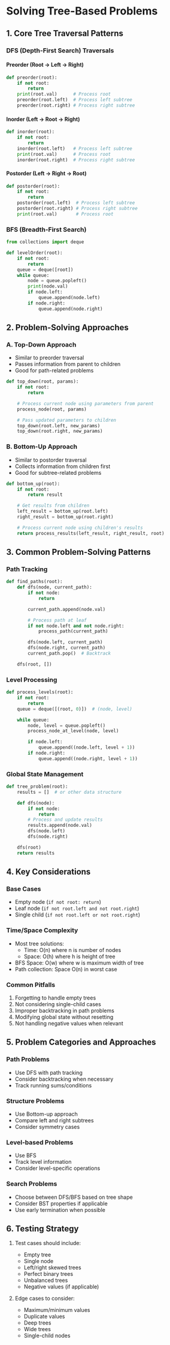 # Solving Tree-Based Problems

## 1. Core Tree Traversal Patterns

### DFS (Depth-First Search) Traversals

#### Preorder (Root -> Left -> Right)

```python
def preorder(root):
    if not root:
        return
    print(root.val)      # Process root
    preorder(root.left)  # Process left subtree
    preorder(root.right) # Process right subtree
```

#### Inorder (Left -> Root -> Right)

```python
def inorder(root):
    if not root:
        return
    inorder(root.left)   # Process left subtree
    print(root.val)      # Process root
    inorder(root.right)  # Process right subtree
```

#### Postorder (Left -> Right -> Root)

```python
def postorder(root):
    if not root:
        return
    postorder(root.left)  # Process left subtree
    postorder(root.right) # Process right subtree
    print(root.val)       # Process root
```

### BFS (Breadth-First Search)

```python
from collections import deque

def levelOrder(root):
    if not root:
        return
    queue = deque([root])
    while queue:
        node = queue.popleft()
        print(node.val)
        if node.left:
            queue.append(node.left)
        if node.right:
            queue.append(node.right)
```

## 2. Problem-Solving Approaches

### A. Top-Down Approach

- Similar to preorder traversal
- Passes information from parent to children
- Good for path-related problems

```python
def top_down(root, params):
    if not root:
        return

    # Process current node using parameters from parent
    process_node(root, params)

    # Pass updated parameters to children
    top_down(root.left, new_params)
    top_down(root.right, new_params)
```

### B. Bottom-Up Approach

- Similar to postorder traversal
- Collects information from children first
- Good for subtree-related problems

```python
def bottom_up(root):
    if not root:
        return result

    # Get results from children
    left_result = bottom_up(root.left)
    right_result = bottom_up(root.right)

    # Process current node using children's results
    return process_results(left_result, right_result, root)
```

## 3. Common Problem-Solving Patterns

### Path Tracking

```python
def find_paths(root):
    def dfs(node, current_path):
        if not node:
            return

        current_path.append(node.val)

        # Process path at leaf
        if not node.left and not node.right:
            process_path(current_path)

        dfs(node.left, current_path)
        dfs(node.right, current_path)
        current_path.pop()  # Backtrack

    dfs(root, [])
```

### Level Processing

```python
def process_levels(root):
    if not root:
        return
    queue = deque([(root, 0)])  # (node, level)

    while queue:
        node, level = queue.popleft()
        process_node_at_level(node, level)

        if node.left:
            queue.append((node.left, level + 1))
        if node.right:
            queue.append((node.right, level + 1))
```

### Global State Management

```python
def tree_problem(root):
    results = []  # or other data structure

    def dfs(node):
        if not node:
            return
        # Process and update results
        results.append(node.val)
        dfs(node.left)
        dfs(node.right)

    dfs(root)
    return results
```

## 4. Key Considerations

### Base Cases

- Empty node (`if not root: return`)
- Leaf node (`if not root.left and not root.right`)
- Single child (`if not root.left or not root.right`)

### Time/Space Complexity

- Most tree solutions:
  - Time: O(n) where n is number of nodes
  - Space: O(h) where h is height of tree
- BFS Space: O(w) where w is maximum width of tree
- Path collection: Space O(n) in worst case

### Common Pitfalls

1. Forgetting to handle empty trees
2. Not considering single-child cases
3. Improper backtracking in path problems
4. Modifying global state without resetting
5. Not handling negative values when relevant

## 5. Problem Categories and Approaches

### Path Problems

- Use DFS with path tracking
- Consider backtracking when necessary
- Track running sums/conditions

### Structure Problems

- Use Bottom-up approach
- Compare left and right subtrees
- Consider symmetry cases

### Level-based Problems

- Use BFS
- Track level information
- Consider level-specific operations

### Search Problems

- Choose between DFS/BFS based on tree shape
- Consider BST properties if applicable
- Use early termination when possible

## 6. Testing Strategy

1. Test cases should include:

   - Empty tree
   - Single node
   - Left/right skewed trees
   - Perfect binary trees
   - Unbalanced trees
   - Negative values (if applicable)

2. Edge cases to consider:
   - Maximum/minimum values
   - Duplicate values
   - Deep trees
   - Wide trees
   - Single-child nodes
